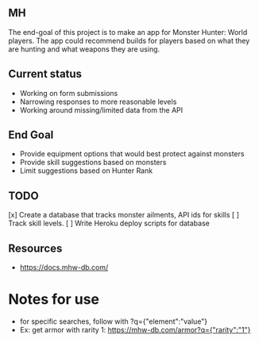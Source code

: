 ## MH

The end-goal of this project is to make an app for Monster Hunter: World players.
The app could recommend builds for players based on what they are hunting and what weapons they are using.

## Current status
* Working on form submissions
* Narrowing responses to more reasonable levels
* Working around missing/limited data from the API

## End Goal
* Provide equipment options that would best protect against monsters
* Provide skill suggestions based on monsters
* Limit suggestions based on Hunter Rank

## TODO
[x] Create a database that tracks monster ailments, API ids for skills
[ ] Track skill levels.
[ ] Write Heroku deploy scripts for database
## Resources
* https://docs.mhw-db.com/

# Notes for use
* for specific searches, follow with ?q={"element":"value"}
* Ex: get armor with rarity 1: https://mhw-db.com/armor?q={"rarity":"1"}